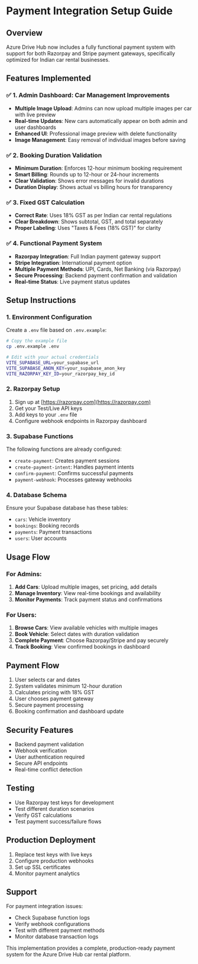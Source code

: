 # Payment Integration Setup Guide

## Overview
Azure Drive Hub now includes a fully functional payment system with support for both Razorpay and Stripe payment gateways, specifically optimized for Indian car rental businesses.

## Features Implemented

### ✅ 1. Admin Dashboard: Car Management Improvements
- **Multiple Image Upload**: Admins can now upload multiple images per car with live preview
- **Real-time Updates**: New cars automatically appear on both admin and user dashboards
- **Enhanced UI**: Professional image preview with delete functionality
- **Image Management**: Easy removal of individual images before saving

### ✅ 2. Booking Duration Validation
- **Minimum Duration**: Enforces 12-hour minimum booking requirement
- **Smart Billing**: Rounds up to 12-hour or 24-hour increments
- **Clear Validation**: Shows error messages for invalid durations
- **Duration Display**: Shows actual vs billing hours for transparency

### ✅ 3. Fixed GST Calculation
- **Correct Rate**: Uses 18% GST as per Indian car rental regulations
- **Clear Breakdown**: Shows subtotal, GST, and total separately
- **Proper Labeling**: Uses "Taxes & Fees (18% GST)" for clarity

### ✅ 4. Functional Payment System
- **Razorpay Integration**: Full Indian payment gateway support
- **Stripe Integration**: International payment option
- **Multiple Payment Methods**: UPI, Cards, Net Banking (via Razorpay)
- **Secure Processing**: Backend payment confirmation and validation
- **Real-time Status**: Live payment status updates

## Setup Instructions

### 1. Environment Configuration
Create a `.env` file based on `.env.example`:

```bash
# Copy the example file
cp .env.example .env

# Edit with your actual credentials
VITE_SUPABASE_URL=your_supabase_url
VITE_SUPABASE_ANON_KEY=your_supabase_anon_key
VITE_RAZORPAY_KEY_ID=your_razorpay_key_id
```

### 2. Razorpay Setup
1. Sign up at [https://razorpay.com](https://razorpay.com)
2. Get your Test/Live API keys
3. Add keys to your `.env` file
4. Configure webhook endpoints in Razorpay dashboard

### 3. Supabase Functions
The following functions are already configured:
- `create-payment`: Creates payment sessions
- `create-payment-intent`: Handles payment intents
- `confirm-payment`: Confirms successful payments
- `payment-webhook`: Processes gateway webhooks

### 4. Database Schema
Ensure your Supabase database has these tables:
- `cars`: Vehicle inventory
- `bookings`: Booking records
- `payments`: Payment transactions
- `users`: User accounts

## Usage Flow

### For Admins:
1. **Add Cars**: Upload multiple images, set pricing, add details
2. **Manage Inventory**: View real-time bookings and availability
3. **Monitor Payments**: Track payment status and confirmations

### For Users:
1. **Browse Cars**: View available vehicles with multiple images
2. **Book Vehicle**: Select dates with duration validation
3. **Complete Payment**: Choose Razorpay/Stripe and pay securely
4. **Track Booking**: View confirmed bookings in dashboard

## Payment Flow
1. User selects car and dates
2. System validates minimum 12-hour duration
3. Calculates pricing with 18% GST
4. User chooses payment gateway
5. Secure payment processing
6. Booking confirmation and dashboard update

## Security Features
- Backend payment validation
- Webhook verification
- User authentication required
- Secure API endpoints
- Real-time conflict detection

## Testing
- Use Razorpay test keys for development
- Test different duration scenarios
- Verify GST calculations
- Test payment success/failure flows

## Production Deployment
1. Replace test keys with live keys
2. Configure production webhooks
3. Set up SSL certificates
4. Monitor payment analytics

## Support
For payment integration issues:
- Check Supabase function logs
- Verify webhook configurations
- Test with different payment methods
- Monitor database transaction logs

This implementation provides a complete, production-ready payment system for the Azure Drive Hub car rental platform.